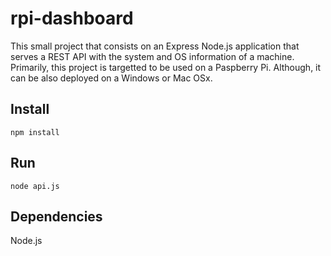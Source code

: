 # rpi-dashboard

This small project that consists on an Express Node.js application that serves a REST API with the system and OS information of a machine. Primarily, this project is targetted to be used on a Paspberry Pi. Although, it can be also deployed on a Windows or Mac OSx.

## Install
```
npm install
```

## Run
```
node api.js
```

## Dependencies
Node.js
